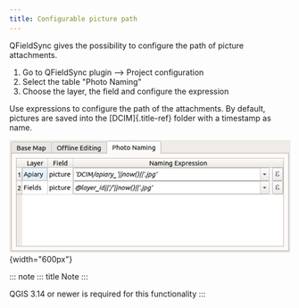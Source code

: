 ```yaml
---
title: Configurable picture path
---
```


QFieldSync gives the possibility to configure the path of picture
attachments.

1.  Go to QFieldSync plugin \--\> Project configuration
2.  Select the table \"Photo Naming\"
3.  Choose the layer, the field and configure the expression

Use expressions to configure the path of the attachments. By default,
pictures are saved into the [DCIM]{.title-ref} folder with a timestamp
as name.

![picture_path](../assets/images/picture_path.png){width="600px"}

::: note
::: title
Note
:::

QGIS 3.14 or newer is required for this functionality
:::
